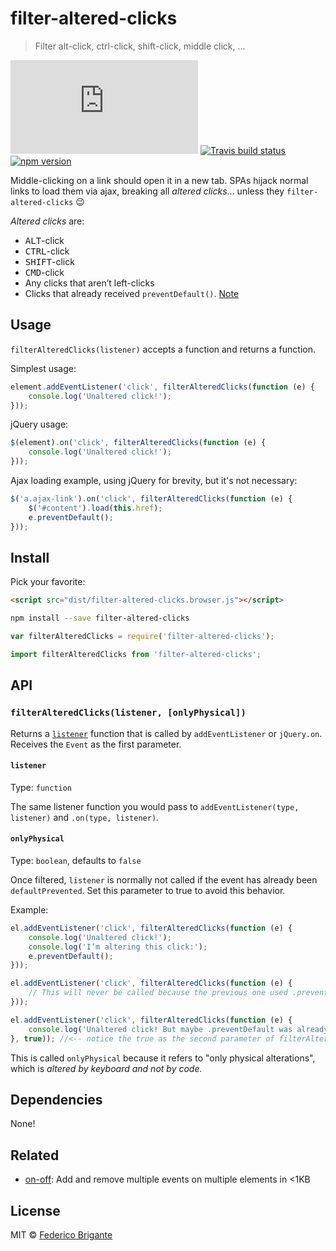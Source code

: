 # filter-altered-clicks

> Filter alt-click, ctrl-click, shift-click, middle click, ...

[![gzipped size][badge-gzip]](#no-link)
[![Travis build status][badge-travis]][link-travis]
[![npm version][badge-version]][link-npm]

  [badge-gzip]: https://badges.herokuapp.com/size/github/fregante/filter-altered-clicks/master/dist/filter-altered-clicks.browser.js?gzip=true&label=gzipped%20size
  [badge-travis]: https://api.travis-ci.org/fregante/filter-altered-clicks.svg
  [badge-version]: https://img.shields.io/npm/v/filter-altered-clicks.svg
  [link-travis]: https://travis-ci.org/fregante/filter-altered-clicks
  [link-npm]: https://www.npmjs.com/package/filter-altered-clicks

Middle-clicking on a link should open it in a new tab. SPAs hijack normal links to load them via ajax, breaking all _altered clicks_... unless they `filter-altered-clicks` 😉

_Altered clicks_ are:
- <kbd>ALT</kbd>-click
- <kbd>CTRL</kbd>-click
- <kbd>SHIFT</kbd>-click
- <kbd>CMD</kbd>-click
- Any clicks that aren’t left-clicks
- Clicks that already received `preventDefault()`. [Note](#onlyphysical)

## Usage

`filterAlteredClicks(listener)` accepts a function and returns a function.

Simplest usage:

```js
element.addEventListener('click', filterAlteredClicks(function (e) {
	console.log('Unaltered click!');
}));
```

jQuery usage:

```js
$(element).on('click', filterAlteredClicks(function (e) {
	console.log('Unaltered click!');
}));
```

Ajax loading example, using jQuery for brevity, but it's not necessary:

```js
$('a.ajax-link').on('click', filterAlteredClicks(function (e) {
	$('#content').load(this.href);
	e.preventDefault();
}));
```

## Install

Pick your favorite:

```html
<script src="dist/filter-altered-clicks.browser.js"></script>
```

```sh
npm install --save filter-altered-clicks
```

```js
var filterAlteredClicks = require('filter-altered-clicks');
```

```js
import filterAlteredClicks from 'filter-altered-clicks';
```

## API

### `filterAlteredClicks(listener, [onlyPhysical])`

Returns a [`listener`](https://developer.mozilla.org/en-US/docs/Web/API/EventTarget/addEventListener#Syntax) function that is called by `addEventListener` or `jQuery.on`. Receives the `Event` as the first parameter.

#### `listener`

Type: `function`

The same listener function you would pass to `addEventListener(type, listener)` and `.on(type, listener)`.

#### `onlyPhysical`

Type: `boolean`, defaults to `false`

Once filtered, `listener` is normally not called if the event has already been `defaultPrevented`. Set this parameter to true to avoid this behavior.

Example:

```js
el.addEventListener('click', filterAlteredClicks(function (e) {
	console.log('Unaltered click!');
	console.log('I’m altering this click:');
	e.preventDefault();
}));

el.addEventListener('click', filterAlteredClicks(function (e) {
	// This will never be called because the previous one used .preventDefault
}));

el.addEventListener('click', filterAlteredClicks(function (e) {
	console.log('Unaltered click! But maybe .preventDefault was already called');
}, true)); //<-- notice the true as the second parameter of filterAlteredClicks
```

This is called `onlyPhysical` because it refers to "only physical alterations", which is _altered by keyboard and not by code._

## Dependencies

None!

## Related

* [on-off](https://github.com/fregante/on-off/): Add and remove multiple events on multiple elements in <1KB

## License

MIT © [Federico Brigante](https://bfred.it)
